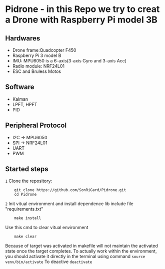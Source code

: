 # Pidrone - in this Repo we try to creat a Drone with Raspberry Pi model 3B

## Hardwares
- Drone frame:Quadcopter  F450
- Raspberry Pi 3 model B
- IMU: MPU6050 is a 6-axis(3-axis Gyro and 3-axis Acc)
- Radio module: NRF24L01
- ESC and Bruless Motos
## Software 
- Kalman
- LPFT, HPFT
- PID 
## Peripheral Protocol
- I2C -> MPU6050
- SPI -> NRF24L01
- UART
- PWM


## Started steps

`1` Clone the repository:

```
    git clone https://github.com/SonRiGard/Pidrone.git
    cd Pidrone
```
`2` Init vitual environment and install dependence lib include file "requirements.txt" 
```
    make install
```
Use this cmd to clear vitual environment 
```
    make clear
```
Because of target was activated in makefile will not maintain the activated state once the target completes. To actually work within the environment, you should activate it directly in the terminal using command 
``source venv/bin/activate``
To deactive 
``deactivate ``



